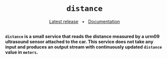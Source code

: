 <h1 align="center"><code>distance</code></h1>
<div align="center">
  <a href="https://github.com/VU-ASE/distance/releases/latest">Latest release</a>
  <span>&nbsp;&nbsp;•&nbsp;&nbsp;</span>
  <a href="https://ase.vu.nl/docs/category/distance">Documentation</a>
  <br />
</div>
<br/>

**`distance` is a small service that reads the distance measured by a urm09 ultrasound sensor attached to the car. This service does not take any input and produces an output stream with continuously updated `distance` value in `meters`.**